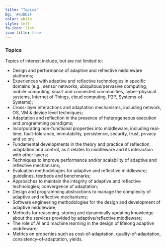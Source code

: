 ```yaml
---
title: "Topics"
bg: '#63BD2F'
color: white
style: left
fa-icon: list
icon-title: true
---
```


### Topics

Topics of interest include, but are not limited to:

* Design and performance of adaptive and reflective middleware platforms; 
* Experiences with adaptive and reflective technologies in specific domains (e.g., sensor networks, ubiquitous/pervasive computing, mobile computing, smart and connected communities, cyber-physical systems, Internet of Things, cloud computing, P2P, Systems-of-Systems); 
* Cross-layer interactions and adaptation mechanisms, including network, OS, VM & device level techniques; 
* Adaptation and reflection in the presence of heterogeneous execution and programming paradigms; 
* Incorporating non-functional properties into middleware, including real-time, fault-tolerance, immutability, persistence, security, trust, privacy and so on; 
* Fundamental developments in the theory and practice of reflection, adaptation and control, as it relates to middleware and its interaction with other layers; 
* Techniques to improve performance and/or scalability of adaptive and reflective mechanisms; 
* Evaluation methodologies for adaptive and reflective middleware; guidelines, testbeds and benchmarks; 
* Approaches to maintain the integrity of adaptive and reflective technologies; convergence of adaptation; 
* Design and programming abstractions to manage the complexity of adaptive and reflective mechanisms; 
* Software engineering methodologies for the design and development of adaptive middleware; 
* Methods for reasoning, storing and dynamically updating knowledge about the services provided by adaptive/reflective middleware; 
* The role of AI and machine learning in the design of lifelong adaptive middleware; 
* Metrics on properties such as cost-of-adaptation, quality-of-adaptation, consistency-of-adaptation, yields.


